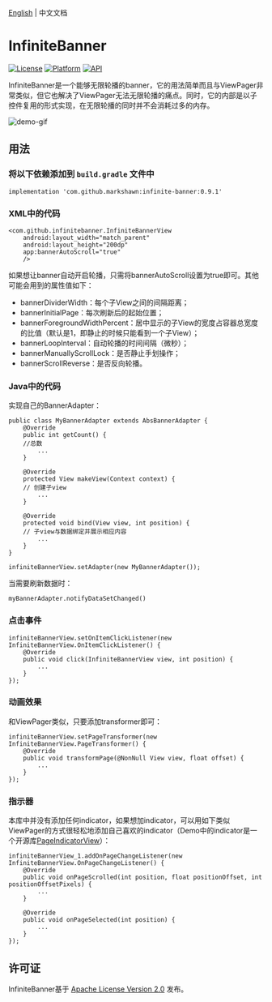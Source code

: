 [English](README.md)  |  中文文档

# InfiniteBanner
[![License](https://img.shields.io/badge/License-Apache%202.0-blue.svg)](https://opensource.org/licenses/Apache-2.0)
[![Platform](https://img.shields.io/badge/platform-android-green.svg)](http://developer.android.com/index.html)
[![API](https://img.shields.io/badge/API-14%2B-brightgreen.svg?style=flat)](https://android-arsenal.com/api?level=14)

InfiniteBanner是一个能够无限轮播的banner，它的用法简单而且与ViewPager非常类似，但它也解决了ViewPager无法无限轮播的痛点。同时，它的内部是以子控件复用的形式实现，在无限轮播的同时并不会消耗过多的内存。

![demo-gif](https://github.com/Marksss/InfiniteBanner/blob/master/gif/demo.gif)
## 用法
### 将以下依赖添加到 `build.gradle` 文件中
``` implementation 'com.github.markshawn:infinite-banner:0.9.1' ```
### XML中的代码
```
<com.github.infinitebanner.InfiniteBannerView
    android:layout_width="match_parent"
    android:layout_height="200dp"
    app:bannerAutoScroll="true"
    />
```
如果想让banner自动开启轮播，只需将bannerAutoScroll设置为true即可。其他可能会用到的属性值如下：
- bannerDividerWidth：每个子View之间的间隔距离；
- bannerInitialPage：每次刷新后的起始位置；
- bannerForegroundWidthPercent：居中显示的子View的宽度占容器总宽度的比值（默认是1，即静止的时候只能看到一个子View）；
- bannerLoopInterval：自动轮播的时间间隔（微秒）；
- bannerManuallyScrollLock：是否静止手划操作；
- bannerScrollReverse：是否反向轮播。

### Java中的代码
实现自己的BannerAdapter：
```
public class MyBannerAdapter extends AbsBannerAdapter {
    @Override
    public int getCount() {
    //总数
        ...
    }

    @Override
    protected View makeView(Context context) {
    // 创建子view
        ...
    }

    @Override
    protected void bind(View view, int position) {
    // 子view与数据绑定并展示相应内容
		...
    }
}
```
```
infiniteBannerView.setAdapter(new MyBannerAdapter());
```
当需要刷新数据时：

```
myBannerAdapter.notifyDataSetChanged()
```

### 点击事件
```
infiniteBannerView.setOnItemClickListener(new InfiniteBannerView.OnItemClickListener() {
    @Override
    public void click(InfiniteBannerView view, int position) {
        ...
    }
});
```

### 动画效果
和ViewPager类似，只要添加transformer即可：
```
infiniteBannerView.setPageTransformer(new InfiniteBannerView.PageTransformer() {
    @Override
    public void transformPage(@NonNull View view, float offset) {
        ...
    }
});
```

### 指示器
本库中并没有添加任何indicator，如果想加indicator，可以用如下类似ViewPager的方式很轻松地添加自己喜欢的indicator（Demo中的indicator是一个开源库[PageIndicatorView](https://github.com/romandanylyk/PageIndicatorView "PageIndicatorView")）：
```
infiniteBannerView_1.addOnPageChangeListener(new InfiniteBannerView.OnPageChangeListener() {
    @Override
    public void onPageScrolled(int position, float positionOffset, int positionOffsetPixels) {
        ...
    }

    @Override
    public void onPageSelected(int position) {
        ...
    }
});
```

## 许可证
InfiniteBanner基于 [Apache License Version 2.0](LICENSE) 发布。